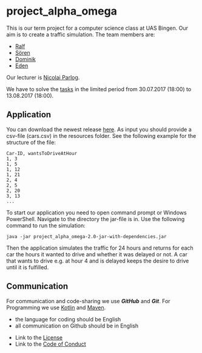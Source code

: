 # project_alpha_omega

This is our term project for a computer science class at UAS Bingen. Our aim is to create a traffic simulation. The team members are:
* [Ralf](https://github.com/RalfBr)
* [Sören](https://github.com/SoerenDbl)
* [Dominik](https://github.com/Domm2501)
* [Eden](https://github.com/EdenTewelde)

Our lecturer is [Nicolai Parlog](https://github.com/nicolaiparlog).

We have to solve the [tasks](https://olat.vcrp.de/auth/RepositoryEntry/1676804160/CourseNode/95999652079122) in the limited period from 30.07.2017 (18:00) to 13.08.2017 (18:00).

## Application
You can download the newest release [here](https://github.com/ep6-TH-Bingen/project_alpha_omega/releases).
As input you should provide a csv-file (cars.csv) in the resources folder. See the following example for the structure of the file:
```
Car-ID, wantsToDriveAtHour
1, 3
1, 5
1, 12
1, 21
2, 4
2, 5
2, 20
3, 13
...
```

To start our application you need to open command prompt or Windows PowerShell. Navigate to the directory the jar-file is in. Use the following command to run the simulation:

```
java -jar project_alpha_omega-2.0-jar-with-dependencies.jar
```
Then the application simulates the traffic for 24 hours and returns for each car the hours it wanted to drive and whether it was delayed or not. A car that wants to drive e.g. at hour 4 and is delayed keeps the desire to drive until it is fulfilled.

## Communication
For communication and code-sharing we use **_GitHub_** and **_Git_**.
For Programming we use [Kotlin](https://kotlinlang.org/) and [Maven](https://maven.apache.org/).

- the language for coding should be English
- all communication on Github should be in English

* Link to the [License](https://github.com/ep6-TH-Bingen/project_alpha_omega/blob/master/licence.txt)
* Link to the [Code of Conduct](https://github.com/ep6-TH-Bingen/project_alpha_omega/blob/master/code_of_conduct.md)
